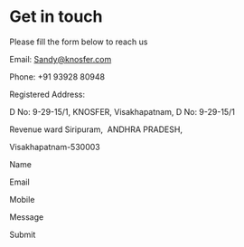 # Get in touch

Please fill the form below to reach us

Email: Sandy@knosfer.com

Phone: +91 93928 80948

Registered Address:

D No: 9-29-15/1, KNOSFER, Visakhapatnam, D No: 9-29-15/1

 Revenue ward Siripuram,  ANDHRA PRADESH, 
 

 Visakhapatnam-530003
 

Name

Email

Mobile

Message

 

 Submit